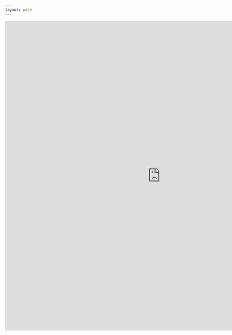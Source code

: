 ```yaml
---
layout: page
---
```



<embed src="https://docs.google.com/document/d/e/2PACX-1vQPYmj6r3stuFGT5_yOOMqlF15M4NUzYbdzh8OUMupqGkVOVi7vY6M_4FgijcZ8cw/pub" width="1000" height="1000" type="application/pdf">
